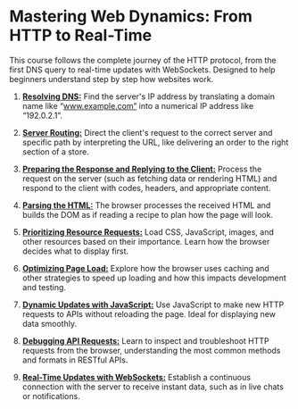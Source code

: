 # Mastering Web Dynamics: From HTTP to Real-Time

This course follows the complete journey of the HTTP protocol, from the first DNS query to real-time updates with WebSockets. Designed to help beginners understand step by step how websites work.

1. [**Resolving DNS:**](https://github.com/4GeeksAcademy/mastering-web-dynamics-from-HTTP-to-real-time/blob/main/lessons/resolving-dns.md) Find the server's IP address by translating a domain name like “www.example.com” into a numerical IP address like “192.0.2.1”.

2. [**Server Routing:**](https://github.com/4GeeksAcademy/mastering-web-dynamics-from-HTTP-to-real-time/blob/main/lessons/server-routing.md) Direct the client's request to the correct server and specific path by interpreting the URL, like delivering an order to the right section of a store.

3. [**Preparing the Response and Replying to the Client:**](https://github.com/4GeeksAcademy/mastering-web-dynamics-from-HTTP-to-real-time/blob/main/lessons/response-to-the-client.md) Process the request on the server (such as fetching data or rendering HTML) and respond to the client with codes, headers, and appropriate content.

4. [**Parsing the HTML:**](https://github.com/4GeeksAcademy/mastering-web-dynamics-from-HTTP-to-real-time/blob/main/lessons/parsing-the-html.md) The browser processes the received HTML and builds the DOM as if reading a recipe to plan how the page will look.

5. [**Prioritizing Resource Requests:**](https://github.com/4GeeksAcademy/mastering-web-dynamics-from-HTTP-to-real-time/blob/main/lessons/prioritizing-resource-requests.md) Load CSS, JavaScript, images, and other resources based on their importance. Learn how the browser decides what to display first.

6. [**Optimizing Page Load:**](https://github.com/4GeeksAcademy/mastering-web-dynamics-from-HTTP-to-real-time/blob/main/lessons/optimizing-page-loading.md) Explore how the browser uses caching and other strategies to speed up loading and how this impacts development and testing.

7. [**Dynamic Updates with JavaScript:**](https://github.com/4GeeksAcademy/mastering-web-dynamics-from-HTTP-to-real-time/blob/main/lessons/dynamic-updates-with-javascript.md) Use JavaScript to make new HTTP requests to APIs without reloading the page. Ideal for displaying new data smoothly.

8. [**Debugging API Requests:**](https://github.com/4GeeksAcademy/mastering-web-dynamics-from-HTTP-to-real-time/blob/main/lessons/debugging-api-requests.md) Learn to inspect and troubleshoot HTTP requests from the browser, understanding the most common methods and formats in RESTful APIs.

9. [**Real-Time Updates with WebSockets:**](https://github.com/4GeeksAcademy/mastering-web-dynamics-from-HTTP-to-real-time/blob/main/lessons/real-time-updates-with-websockets.md) Establish a continuous connection with the server to receive instant data, such as in live chats or notifications.
